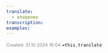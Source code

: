 ```yaml
---
translate:
  - владение
transcription: 
examples:
---
```

<span style="font-size:12px; color:#888888;">Created: 31.10.2024 16:04</span>
 `=this.translate`